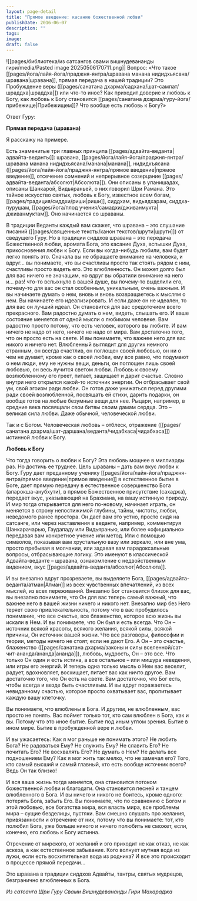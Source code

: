 ```yaml
---
layout: page-detail
title: "Прямое введение: касание божественной любви"
publishDate: 2016-06-07
description: ""
tags: 
image: 
draft: false
---
```

![[pages/библиотека/из сатсангов свами вишнудевананды гири/media/Pasted image 20250506170711.png]]
Вопрос: «Что такое [[pages/йога/лайя-йога/праджня-янтра/шравана манана нидидхьясана/шравана|шравана]], прямая передача в нашей традиции? Это Пробуждение веры ([[pages/санатана дхарма/садхана/шат-сампат/шраддха|шраддха]]) или что-то иное? Как приходит доверие и любовь к Богу, как любовь к Богу становится [[pages/санатана дхарма/гуру-йога/прибежище|Прибежищем]]? Что вообще есть любовь к Богу?»

Ответ Гуру:

**Прямая передача (шравана)**

Я расскажу на примере.

Есть знаменитые три главных принципа [[pages/адвайта-веданта|адвайта-веданты]]: шравана, [[pages/йога/лайя-йога/праджня-янтра/шравана манана нидидхьясана/манана|манана]], нидидхъясана ([[pages/йога/лайя-йога/праджня-янтра/прямое введение|прямое введение]], отсечение сомнений и непрерывное созерцание [[pages/адвайта-веданта/абсолют|Абсолюта]]). Они описаны в упанишадах, описаны Шанкарой, Видьяраньей, о них говорил Шри Рамана. Это тайное искусство святых, любовь к Богу, известное всем богам, [[pages/традиция/сиддхи/риши|риши]], сиддхам, видьядхарам, сиддха-пурушам, [[pages/йога/плод учения/самадхи/дживанмукта|дживанмуктам]]. Оно начинается со шраваны.

В традиции Веданты каждый вам скажет, что шравана – это слушание писаний ([[pages/священные тексты/канон текстов/шрути|шрути]]) от сведущего Гуру. Но в традиции сиддхов шравана – это передача Божественной любви, аромата Бога, это касание Духа, вспышки Духа, прикосновения любви к Богу. Если вы когда-нибудь любили, вам будет легко понять это. Сначала вы не обращаете внимание на человека, и вдруг... вы понимаете, что вы счастливы просто так стоять рядом с ним, счастливы просто видеть его. Это влюбленность. Он может долго был для вас ничего не значащим, но вдруг вы обратили внимание на него и… раз! что-то вспыхнуло в вашей душе, вы почему-то выделили его, почему-то для вас он стал особенным, уникальным, очень важным. И вы начинаете думать о нем, вновь и вновь возвращаетесь к мыслям о нем. Вы начинаете его идеализировать. И если даже он не идеален, то для вас он лучший идеал. Он становится для вас средоточием всего прекрасного. Вам радостно думать о нем, видеть, слышать его. И ваше состояние меняется от одной мысли о любимом человеке. Вам радостно просто потому, что есть человек, которого вы любите. И вам ничего не надо от него, ничего не надо от мира. Вам достаточно того, что он просто есть на свете. И вы понимаете, что важнее него для вас никого и ничего нет. Влюбленный выглядит для других немного странным, он всегда счастлив, он поглощен своей любовью, он ни о чем не думает, кроме как о своей любви, ему все равно, что подумают о нем люди, ему не нужны вещи, деньги, он поглощен лишь своей любовью, он весь лучится светом любви. Любовь к своему возлюбленному его греет, питает, защищает и дарит счастье. Словно внутри него открылся какой-то источник энергии. Он отбрасывает свой ум, свой эгоизм ради любви. Он готов даже унижаться перед другими ради своей возлюбленной, посвящать ей стихи, дарить подарки, он вообще готов на любые безумные вещи для нее. Рыцари, например, в средние века посвящали свои битвы своим дамам сердца. Это – великая сила любви. Даже обычной, человеческой любви. 

Так и с Богом. Человеческая любовь – отблеск, отражение ([[pages/санатана дхарма/шат-даршана/веданта/чидабхаса|чидабхаса]]) истинной любви к Богу.

**Любовь к Богу**

Что тогда говорить о любви к Богу? Эта любовь мощнее в миллиарды раз. Но достичь ее труднее. Цель шраваны – дать вам вкус любви к Богу. Гуру дает преданному ученику [[pages/йога/лайя-йога/праджня-янтра/прямое введение|прямое введение]] в естественное бытие в Боге, дает прямую передачу в естественное совершенство Бога (апарокша-анубхути), в прямое Божественное присутствие (сахаджа), передает вкус, указывающий на Брахмана, на вашу истинную природу. И мир тогда открывается для него по-новому, начинает играть, он меняется в строну непостижимой глубины, тайны, чистоты, любви, неведомого ранее простора. Он дает вам это устно, просто сидя на сатсанге, или через наставления в веданте, например, комментируя Шанкарачарью, Гаудападу или Видьяранью, или более «официально» передавая вам конкретное учение или метод. Или с помощью символов, показывая вам хрустальную вазу или зеркало, или вне ума, просто пребывая в молчании, или задавая вам парадоксальные вопросы, отбрасывающие логику. Это именуют в классической Адвайта-веданте – шравана, ознакомление с недвойственным видением, вкус [[pages/адвайта-веданта/абсолют|Абсолюта]]. 

И вы внезапно вдруг прозреваете, вы выделяете Бога, [[pages/адвайта-веданта/атман|Атман]] из всех чувственных впечатлений, из всех мыслей, из всех переживаний. Внезапно Бог становится близок для вас, вы внезапно понимаете, что Он для вас теперь самый важный, что важнее него в вашей жизни ничего и никого нет. Внезапно мир без Него теряет свою привлекательность, потому что в вас пробудилось понимание, что все счастье, все блаженство, которое всю жизнь вы искали в Нем. И вы понимаете, что Он был и есть всегда. Что Он – источник всякой красоты, всякого желания, всякой силы, всякой причины, Он источник вашей жизни. Что все разговоры, философии и теории, методы ничего не стоят, если не дают Его. А Он – это счастье, блаженство ([[pages/санатана дхарма/законы и силы вселенной/сат-чит-ананда/ананда|ананда]]), любовь, мудрость, Он – это все. Что только Он один и есть истина, а все остальное – или мишура неведения, или игры его энергий. И теперь одна только мысль о Нем вас веселит, радует, вдохновляет, восхищает, питает вас как ничто другое. Вам достаточно того, что Он есть на свете. Вам достаточно, что Бог есть, чтобы всегда и везде быть счастливым. И вы вдруг поражаетесь невиданному счастью, которое просто охватывает вас, пропитывает каждую вашу клеточку. 

Вы понимаете, что влюблены в Бога. И другим, не влюбленным, вас просто не понять. Вас поймет только тот, кто сам влюблен в Бога, как и вы. Потому что это иное бытие. Бытие под иным углом зрения. Бытие в ином мире. Бытие в пробужденной вере и любви. 

И вы ужасаетесь: Как я мог раньше не понимать этого? Не любить Бога? Не радоваться Ему? Не служить Ему? Не славить Его? Не почитать Его? Не восхвалять Его? Не думать о Нем? Не делать все подношением Ему? Как я мог жить так мелко, что не замечал его? Того, кто самый высший и самый главный, кто есть вообще источник всего? Ведь Он так близко!

И вся ваша жизнь тогда меняется, она становится потоком божественной любви и благодати. Она становится песней и танцем влюбленного в Бога. И вы ничего и никого не боитесь, кроме одного: потерять Бога, забыть Его. Вы понимаете, что по сравнению с Богом и этой любовью, все богатства мира, вся власть мира, все проблемы мира – сущие безделицы, пустяки. Вам смешно слушать про желания, привязанности и отречение от них, потому что вы понимаете: тот, кто полюбил Бога, уже больше никого и ничего полюбить не сможет, если, конечно, его любовь к Богу истинна.

Отречение от мирского, от желаний и эго приходит не как отказ, не как аскеза, а как естественное забывание. Кого волнует мутная вода из лужи, если есть восхитительная вода из родника? И все это происходит в процессе прямой передачи...

Это шравана в традиции сиддхов Адвайты, тантры, святых мудрецов, безгранично влюбленных в Бога.

*Из сатсанга Шри Гуру Свами Вишнудевананды Гири Махараджа*


